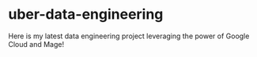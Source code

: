 # uber-data-engineering
Here is my latest data engineering project leveraging the power of Google Cloud and Mage!
